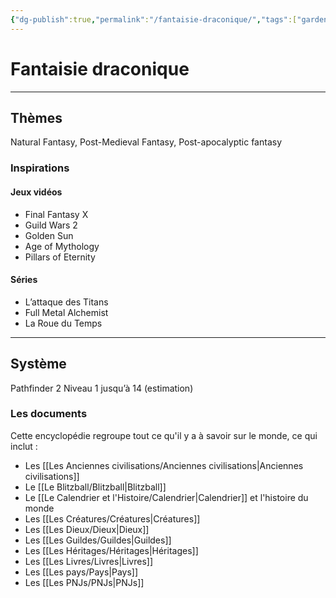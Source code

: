 ```yaml
---
{"dg-publish":true,"permalink":"/fantaisie-draconique/","tags":["gardenEntry"]}
---
```


# Fantaisie draconique
---
## Thèmes
Natural Fantasy, Post-Medieval Fantasy, Post-apocalyptic fantasy
### Inspirations
#### Jeux vidéos
- Final Fantasy X
- Guild Wars 2
- Golden Sun
- Age of Mythology
- Pillars of Eternity
#### Séries
- L’attaque des Titans
- Full Metal Alchemist
- La Roue du Temps
---
## Système
Pathfinder 2
Niveau 1 jusqu’à 14 (estimation) 
### Les documents
Cette encyclopédie regroupe tout ce qu'il y a à savoir sur le monde, ce qui inclut :
- Les [[Les Anciennes civilisations/Anciennes civilisations\|Anciennes civilisations]]
- Le [[Le Blitzball/Blitzball\|Blitzball]]
- Le [[Le Calendrier et l'Histoire/Calendrier\|Calendrier]] et l'histoire du monde
- Les [[Les Créatures/Créatures\|Créatures]]
- Les [[Les Dieux/Dieux\|Dieux]]
- Les [[Les Guildes/Guildes\|Guildes]]
- Les [[Les Héritages/Héritages\|Héritages]]
- Les [[Les Livres/Livres\|Livres]]
- Les [[Les pays/Pays\|Pays]]
- Les [[Les PNJs/PNJs\|PNJs]]